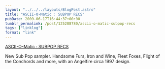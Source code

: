 ```yaml
---
layout: "../../../layouts/BlogPost.astro"
title: "ASCII-O-Matic : SUBPOP RECS"
pubDate: 2009-06-17T16:44:37+00:00
tumblr_permalink: /post/125288780/ascii-o-matic-subpop-recs
tags: ["linklog"]
format: "link"
---
```


[ASCII-O-Matic : SUBPOP RECS][1]

New Sub Pop sampler. Handsome Furs, Iron and Wine, Fleet Foxes, Flight of the Conchords and more, with an Angelfire circa 1997 design.

[1]: http://www.subpop.com/cybersex

